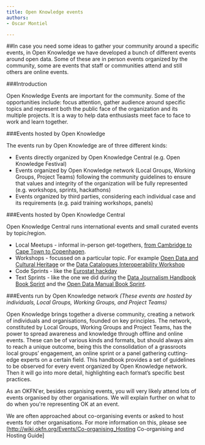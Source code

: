 ```yaml
---
title: Open Knowledge events
authors:
- Oscar Montiel

---
```


##In case you need some ideas to gather your community around a specific events, in Open Knowledge we have developed a bunch of different events around open data. Some of these are in person events organized by the community, some are events that staff or communities attend and still others are online events. 

###Introduction 

Open Knowledge Events are important for the community. Some of the opportunities include: focus attention, gather audience around specific topics and represent both the public face of the organization and its multiple projects. It is a way to help data enthusiasts meet face to face to work and learn together. 

###Events hosted by Open Knowledge

The events run by Open Knowledge are of three different kinds:

* Events directly organized by Open Knowledge Central (e.g. Open Knowledge Festival)
* Events organized by Open Knowledge network (Local Groups, Working Groups, Project Teams) following the community guidelines to ensure that values and integrity of the organization will be fully represented (e.g. workshops, sprints, hackathons)
* Events organized by third parties, considering each individual case and its requirements (e.g. paid training workshops, panels)


###Events hosted by Open Knowledge Central

Open Knowledge Central runs international events and small curated events by topic/region.

* Local Meetups - informal in-person get-togethers,  [from Cambridge to Cape Town to Copenhagen](http://www.meetup.com/OpenKnowledgeFoundation/). 
* Workshops - focussed on a particular topic. For example [Open Data and Cultural Heritage](http://openglam.org/2011/12/07/open-data-and-cultural-heritage-workshop/) or the   [Data Catalogues Interoperability Workshop](http://lod2.okfn.org/2011/05/04/notes-from-data-catalogues-interoperability-workshop-edinburgh-3-4th-may-2011/)
* Code Sprints - like the [Eurostat hackday](http://eurostat.okfn.org/)
* Text Sprints - like the one we did during the [Data Journalism Handbook Book Sprint](http://blog.okfn.org/2011/11/14/hacks-and-hackers-gather-to-write-the-first-data-journalism-handbook/) and the [Open Data Manual Book Sprint](http://blog.okfn.org/2010/09/30/open-data-manual-book-sprint/).

###Events run by Open Knowledge network 
*(These events are hosted by individuals, Local Groups, Working Groups, and Project Teams)*

Open Knowledge brings together a diverse community, creating a network of individuals and organisations, founded on key principles. The network, constituted by Local Groups, Working Groups and Project Teams, has the power to spread awareness and knowledge through offline and online events. These can be of various kinds and formats, but should always aim to reach a unique outcome, being this the consolidation of a grassroots local groups’ engagement, an online sprint or a panel gathering cutting-edge experts on a certain field. This handbook provides a set of guidelines to be observed for every event organized by Open Knowledge network. Then it will go into more detail, highlighting each format’s specific best practices. 

As an OKFN'er, besides organising events, you will very likely attend lots of events organised by other organisations. We will explain further on what to do when you're representing OK at an event.

We are often approached about co-organising events or asked to host events for other organisations. For more information on this, please see [http://wiki.okfn.org/Events/Co-organising_Hosting Co-organising and Hosting Guide]
